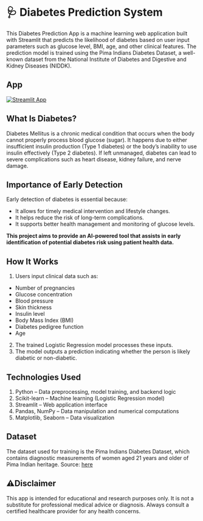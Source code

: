 # 🩺 Diabetes Prediction System  

This Diabetes Prediction App is a machine learning web application built with Streamlit that predicts the likelihood of diabetes based on user input parameters such as glucose level, BMI, age, and other clinical features. The prediction model is trained using the Pima Indians Diabetes Dataset, a well-known dataset from the National Institute of Diabetes and Digestive and Kidney Diseases (NIDDK).

## App

[![Streamlit App](https://static.streamlit.io/badges/streamlit_badge_black_white.svg)](https://diabetes-app.streamlit.app/)

## What Is Diabetes?
Diabetes Mellitus is a chronic medical condition that occurs when the body cannot properly process blood glucose (sugar). It happens due to either insufficient insulin production (Type 1 diabetes) or the body’s inability to use insulin effectively (Type 2 diabetes). If left unmanaged, diabetes can lead to severe complications such as heart disease, kidney failure, and nerve damage.

## Importance of Early Detection
Early detection of diabetes is essential because:
- It allows for timely medical intervention and lifestyle changes.
- It helps reduce the risk of long-term complications.
- It supports better health management and monitoring of glucose levels.

**This project aims to provide an AI-powered tool that assists in early identification of potential diabetes risk using patient health data.** 

## How It Works
1. Users input clinical data such as:
  - Number of pregnancies
  - Glucose concentration
  - Blood pressure
  - Skin thickness
  - Insulin level
  - Body Mass Index (BMI)
  - Diabetes pedigree function
  - Age
2. The trained Logistic Regression model processes these inputs.
3. The model outputs a prediction indicating whether the person is likely diabetic or non-diabetic.


## Technologies Used
1. Python – Data preprocessing, model training, and backend logic
2. Scikit-learn – Machine learning (Logistic Regression model)
3. Streamlit – Web application interface
4. Pandas, NumPy – Data manipulation and numerical computations
5. Matplotlib, Seaborn – Data visualization


## Dataset
The dataset used for training is the Pima Indians Diabetes Dataset, which contains diagnostic measurements of women aged 21 years and older of Pima Indian heritage.
Source: [here](https://www.kaggle.com/datasets/uciml/pima-indians-diabetes-database)

## ⚠️Disclaimer
This app is intended for educational and research purposes only.
It is not a substitute for professional medical advice or diagnosis. Always consult a certified healthcare provider for any health concerns.
